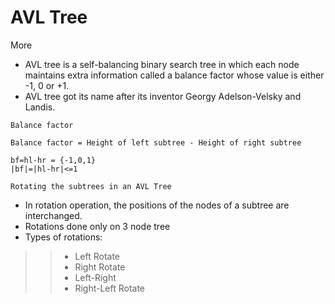 # AVL Tree
<a src='https://www.programiz.com/dsa/avl-tree'>More</a>

- AVL tree is a self-balancing binary search tree in which each node maintains extra information called a balance factor whose value is either -1, 0 or +1.
- AVL tree got its name after its inventor Georgy Adelson-Velsky and Landis.

`Balance factor`
```
Balance factor = Height of left subtree - Height of right subtree

bf=hl-hr = {-1,0,1}
|bf|=|hl-hr|<=1
```

`Rotating the subtrees in an AVL Tree`
- In rotation operation, the positions of the nodes of a subtree are interchanged.
- Rotations done only on 3 node tree
- Types of rotations:
>> - Left Rotate
>> - Right Rotate
>> - Left-Right
>> - Right-Left Rotate
